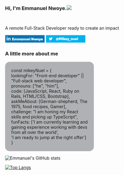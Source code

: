 <h3>Hi, I'm Emmanuel Nwoye.<img src="https://media.tenor.com/y3IARx3J17EAAAAC/chipmunk-chippunk.gif" width="60px"></h3>

<br>

<p>A remote Full-Stack Developer ready to create an impact</p>
<a href="https://www.linkedin.com/in/emmanuel-nwoye-5915141b8/"><img src="./Untitled-1.copy.png" width="130px"></a>
<a href="https://twitter.com/Mikey_nuel"><img src="./Untitled-2.copy.png" width="130px"></a>

<h3>A little more about me</h3>

<div>
<p style="background: rgba(60, 63, 70, 0.4); width: 50%; padding: 20px; border-radius: 15px;">const mikeyNuel = {<br>
  lookingFor: "Front-end developer" || "Full-stack web developer",
  pronouns: ["he", "him"],<br>
  code: [JavaScript, React, Ruby on Rails, HTML/CSS, Bootstrap],<br>
  askMeAbout: [German-shepherd, The 1975, food recipes, Gamer],<br>
  challenge: "I am honing my React skills and picking up TypeScript",<br>
  funFacts: ['I am currently learning and gaining experience working with devs<br> 
  from all over the world',<br>
  'I am ready to jump at the right offer']<br>
}</p>
</div>

![Emmanuel's GitHub stats](https://github-readme-stats.vercel.app/api?username=Mikey1-nuel&show_icons=true&theme=radical)

[![Top Langs](https://github-readme-stats.vercel.app/api/top-langs/?username=Mikey1-nuel&langs_count=8&theme=radical)](https://github.com/Mikey1-nuel/github-readme-stats)

